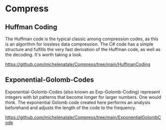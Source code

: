 # Compress

## Huffman Coding
The Huffman code is the typical classic among compression codes, as this is an algorithm for lossless data compression. The C# code has a simple structure and fulfills the very fast derivation of the Huffman code, as well as the decoding. It's worth taking a look.

https://github.com/michelenatale/Compress/tree/main/HuffmanCoding

## Exponential-Golomb-Codes
Exponential-Golomb-Codes (also known as Exp-Golomb-Coding) represent integers with bit patterns that become longer for larger numbers. One would think. The exponential Golomb code created here performs an analysis beforehand and adjusts the length of the code to the frequency.

https://github.com/michelenatale/Compress/tree/main/ExponentialGolombCode


